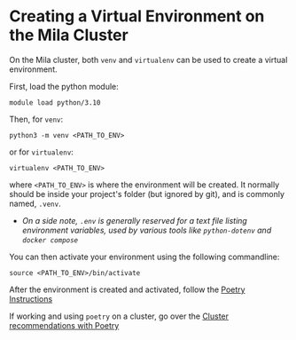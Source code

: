 # Creating a Virtual Environment on the Mila Cluster

On the Mila cluster, both `venv` and `virtualenv` can be used to create a virtual
environment.

First, load the python module:

```
module load python/3.10
```

Then, for `venv`:

```
python3 -m venv <PATH_TO_ENV>
```

or for `virtualenv`:

```
virtualenv <PATH_TO_ENV>
```

where `<PATH_TO_ENV>` is where the environment will be created. It normally
should be inside your project's folder (but ignored by git), and is commonly named,
`.venv`. 

* _On a side note, `.env` is generally reserved for a text file listing 
  environment variables, used by various tools like `python-dotenv` and `docker compose`_

You can then activate your environment using the following commandline:

```
source <PATH_TO_ENV>/bin/activate
```

After the environment is created and activated, follow the [Poetry Instructions](../README.md#install-package-and-dependencies)

If working and using `poetry` on a cluster, go over the
[Cluster recommendations with Poetry](poetry_installation.md#considerations-when-using-poetry-in-a-compute-cluster-environment)